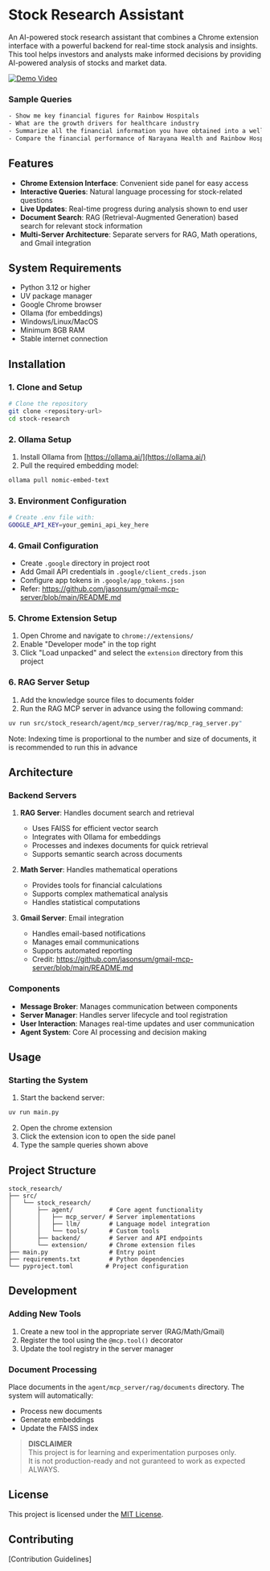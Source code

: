 # Stock Research Assistant

An AI-powered stock research assistant that combines a Chrome extension interface with a powerful backend for real-time stock analysis and insights. This tool helps investors and analysts make informed decisions by providing AI-powered analysis of stocks and market data.

[![Demo Video](https://img.youtube.com/vi/ZpvHxjgI3KE/0.jpg)](https://www.youtube.com/watch?v=ZpvHxjgI3KE)

### Sample Queries
```bash
- Show me key financial figures for Rainbow Hospitals
- What are the growth drivers for healthcare industry
- Summarize all the financial information you have obtained into a well formatted email which has background colour, headings and send it to name@example.com
- Compare the financial performance of Narayana Health and Rainbow Hospitals, use the financial figures available for comparison, then analyze their growth strategies and conclude who is better investment bet. Summarize all your findings and recommendations in a well formatted readable format, and send it as an email to name@example.com, make sure the email has background colour, appropriate sections and headings. You should only send the email once you have a final answer on which is a better investment bet and why, explain your reason. Use the facts and figures for comparison, stop fetching more information once you have basic facts and figures
```

## Features

- **Chrome Extension Interface**: Convenient side panel for easy access
- **Interactive Queries**: Natural language processing for stock-related questions
- **Live Updates**: Real-time progress during analysis shown to end user
- **Document Search**: RAG (Retrieval-Augmented Generation) based search for relevant stock information
- **Multi-Server Architecture**: Separate servers for RAG, Math operations, and Gmail integration

## System Requirements

- Python 3.12 or higher
- UV package manager
- Google Chrome browser
- Ollama (for embeddings)
- Windows/Linux/MacOS
- Minimum 8GB RAM
- Stable internet connection

## Installation

### 1. Clone and Setup

```bash
# Clone the repository
git clone <repository-url>
cd stock-research

```

### 2. Ollama Setup

1. Install Ollama from [https://ollama.ai/](https://ollama.ai/)
2. Pull the required embedding model:
```bash
ollama pull nomic-embed-text
```

### 3. Environment Configuration
   ```bash
   # Create .env file with:
   GOOGLE_API_KEY=your_gemini_api_key_here
   ```

### 4. Gmail Configuration
   - Create `.google` directory in project root
   - Add Gmail API credentials in `.google/client_creds.json`
   - Configure app tokens in `.google/app_tokens.json`
   - Refer: https://github.com/jasonsum/gmail-mcp-server/blob/main/README.md

### 5. Chrome Extension Setup

1. Open Chrome and navigate to `chrome://extensions/`
2. Enable "Developer mode" in the top right
3. Click "Load unpacked" and select the `extension` directory from this project

### 6. RAG Server Setup

1. Add the knowledge source files to documents folder 
2. Run the RAG MCP server in advance using the following command:
```bash
uv run src/stock_research/agent/mcp_server/rag/mcp_rag_server.py"
 ```
Note: Indexing time is proportional to the number and size of documents, it is recommended to run this in advance

## Architecture

### Backend Servers

1. **RAG Server**: Handles document search and retrieval
   - Uses FAISS for efficient vector search
   - Integrates with Ollama for embeddings
   - Processes and indexes documents for quick retrieval
   - Supports semantic search across documents

2. **Math Server**: Handles mathematical operations
   - Provides tools for financial calculations
   - Supports complex mathematical analysis
   - Handles statistical computations

3. **Gmail Server**: Email integration
   - Handles email-based notifications
   - Manages email communications
   - Supports automated reporting
   - Credit: https://github.com/jasonsum/gmail-mcp-server/blob/main/README.md

### Components

- **Message Broker**: Manages communication between components
- **Server Manager**: Handles server lifecycle and tool registration
- **User Interaction**: Manages real-time updates and user communication
- **Agent System**: Core AI processing and decision making

## Usage

### Starting the System

1. Start the backend server:
```bash
uv run main.py
```

2. Open the chrome extension
3. Click the extension icon to open the side panel
4. Type the sample queries shown above


## Project Structure

```
stock_research/
├── src/
│   └── stock_research/
│       ├── agent/          # Core agent functionality
│       │   ├── mcp_server/ # Server implementations
│       │   ├── llm/        # Language model integration
│       │   └── tools/      # Custom tools
│       ├── backend/        # Server and API endpoints
│       └── extension/      # Chrome extension files
├── main.py                 # Entry point
├── requirements.txt        # Python dependencies
└── pyproject.toml         # Project configuration
```

## Development

### Adding New Tools

1. Create a new tool in the appropriate server (RAG/Math/Gmail)
2. Register the tool using the `@mcp.tool()` decorator
3. Update the tool registry in the server manager

### Document Processing

Place documents in the `agent/mcp_server/rag/documents` directory. The system will automatically:
- Process new documents
- Generate embeddings
- Update the FAISS index


> **DISCLAIMER**  
> This project is for learning and experimentation purposes only.  
> It is not production-ready and not guranteed to work as expected ALWAYS.


## License

This project is licensed under the [MIT License](./LICENSE).

## Contributing

[Contribution Guidelines]

